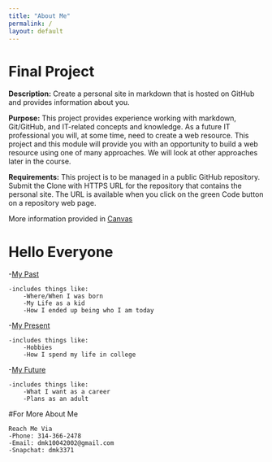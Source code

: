 ```yaml
---
title: "About Me"
permalink: /
layout: default
---
```


# Final Project 

**Description:** Create a personal site in markdown that is hosted on GitHub and provides information about you.

**Purpose:** This project provides experience working with markdown, Git/GitHub, and IT-related concepts and knowledge. As a future IT professional you will, at some time, need to create a web resource. This project and this module will provide you with an opportunity to build a web resource using one of many approaches. We will look at other approaches later in the course.

**Requirements:** This project is to be managed in a public GitHub repository. Submit the Clone with HTTPS URL for the repository that contains the personal site.  The URL is available when you click on the green Code button on a repository web page.


More information provided in [Canvas](https://umsystem.instructure.com/courses/114929/assignments/1493477?module_item_id=5137247)

# Hello Everyone

-[My Past](https://mkim74.github.io/MyPast/)

    -includes things like:
        -Where/When I was born
        -My Life as a kid
        -How I ended up being who I am today

-[My Present](./MyPresent.md)

    -includes things like:
        -Hobbies
        -How I spend my life in college

-[My Future](./MyFuture.md)

    -includes things like:
        -What I want as a career
        -Plans as an adult

#For More About Me

```
Reach Me Via
-Phone: 314-366-2478
-Email: dmk10042002@gmail.com
-Snapchat: dmk3371
```



